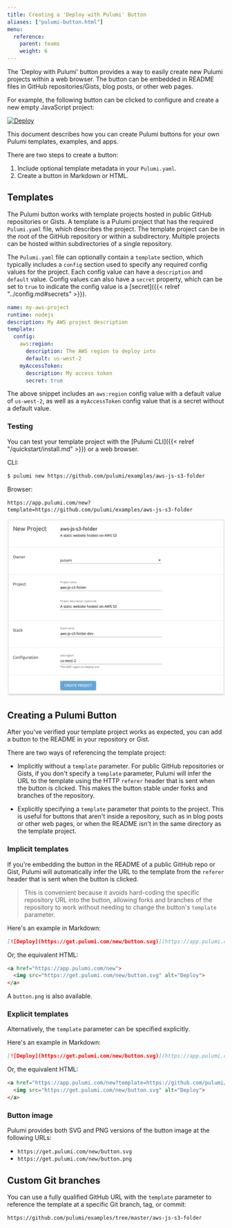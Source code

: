 ```yaml
---
title: Creating a 'Deploy with Pulumi' Button
aliases: ["pulumi-button.html"]
menu:
  reference:
    parent: teams
    weight: 6
---
```


The 'Deploy with Pulumi' button provides a way to easily create new Pulumi projects within a web browser. The button can be embedded in README files in GitHub repositories/Gists, blog posts, or other web pages.

For example, the following button can be clicked to configure and create a new empty JavaScript project:

[![Deploy](https://get.pulumi.com/new/button.svg)](https://app.pulumi.com/new?template=https://github.com/pulumi/templates/javascript)

This document describes how you can create Pulumi buttons for your own Pulumi templates, examples, and apps.

There are two steps to create a button:

 1. Include optional template metadata in your `Pulumi.yaml`.
 2. Create a button in Markdown or HTML.

## Templates

The Pulumi button works with template projects hosted in public GitHub repositories or Gists. A template is a Pulumi project that has the required `Pulumi.yaml` file, which describes the project. The template project can be in the root of the GitHub repository or within a subdirectory. Multiple projects can be hosted within subdirectories of a single repository.

The `Pulumi.yaml` file can optionally contain a `template` section, which typically includes a `config` section used to specify any required config values for the project. Each config value can have a `description` and `default` value. Config values can also have a `secret` property, which can be set to `true` to indicate the config value is a [secret]({{< relref "../config.md#secrets" >}}).

```yaml
name: my-aws-project
runtime: nodejs
description: My AWS project description
template:
  config:
    aws:region:
      description: The AWS region to deploy into
      default: us-west-2
    myAccessToken:
      description: My access token
      secret: true
```

The above snippet includes an `aws:region` config value with a default value of `us-west-2`, as well as a `myAccessToken` config value that is a secret without a default value.

### Testing

You can test your template project with the [Pulumi CLI]({{< relref "/quickstart/install.md" >}}) or a web browser.

CLI:

```bash
$ pulumi new https://github.com/pulumi/examples/aws-js-s3-folder
```

Browser:

```
https://app.pulumi.com/new?template=https://github.com/pulumi/examples/aws-js-s3-folder
```

![New Project](/images/reference/service/new-project.png)

## Creating a Pulumi Button

After you've verified your template project works as expected, you can add a button to the README in your repository or Gist.

There are two ways of referencing the template project:

 - Implicitly without a `template` parameter. For public GitHub repositories or Gists, if you don't specify a `template` parameter, Pulumi will infer the URL to the template using the HTTP `referer` header that is sent when the button is clicked. This makes the button stable under forks and branches of the repository.

 - Explicitly specifying a `template` parameter that points to the project. This is useful for buttons that aren't inside a repository, such as in blog posts or other web pages, or when the README isn't in the same directory as the template project.

### Implicit templates

If you're embedding the button in the README of a public GitHub repo or Gist, Pulumi will automatically infer the URL to the template from the `referer` header that is sent when the button is clicked.

> This is convenient because it avoids hard-coding the specific repository URL into the button, allowing forks and branches of the repository to work without needing to change the button's `template` parameter.

Here's an example in Markdown:

```markdown
[![Deploy](https://get.pulumi.com/new/button.svg)](https://app.pulumi.com/new)
```

Or, the equivalent HTML:

```html
<a href="https://app.pulumi.com/new">
  <img src="https://get.pulumi.com/new/button.svg" alt="Deploy">
</a>
```

A `button.png` is also available.

### Explicit templates

Alternatively, the `template` parameter can be specified explicitly.

Here's an example in Markdown:

```markdown
[![Deploy](https://get.pulumi.com/new/button.svg)](https://app.pulumi.com/new?template=https://github.com/pulumi/examples/aws-js-s3-folder)
```

Or, the equivalent HTML:

```html
<a href="https://app.pulumi.com/new?template=https://github.com/pulumi/examples/aws-js-s3-folder">
  <img src="https://get.pulumi.com/new/button.svg" alt="Deploy">
</a>
```

### Button image

Pulumi provides both SVG and PNG versions of the button image at the following URLs:

 - `https://get.pulumi.com/new/button.svg`
 - `https://get.pulumi.com/new/button.png`

## Custom Git branches

You can use a fully qualified GitHub URL with the `template` parameter to reference the template at a specific Git branch, tag, or commit:

```
https://github.com/pulumi/examples/tree/master/aws-js-s3-folder
```
